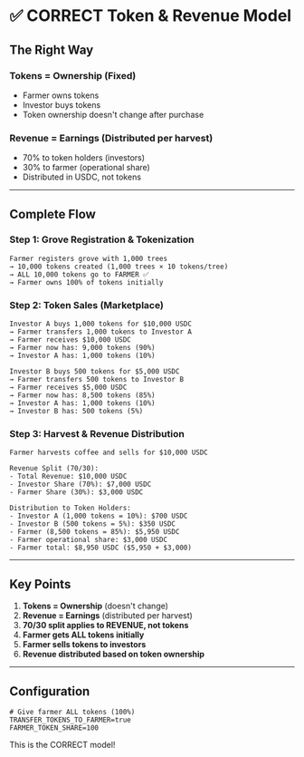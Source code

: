 # ✅ CORRECT Token & Revenue Model

## The Right Way

### Tokens = Ownership (Fixed)
- Farmer owns tokens
- Investor buys tokens
- Token ownership doesn't change after purchase

### Revenue = Earnings (Distributed per harvest)
- 70% to token holders (investors)
- 30% to farmer (operational share)
- Distributed in USDC, not tokens

---

## Complete Flow

### Step 1: Grove Registration & Tokenization
```
Farmer registers grove with 1,000 trees
→ 10,000 tokens created (1,000 trees × 10 tokens/tree)
→ ALL 10,000 tokens go to FARMER ✅
→ Farmer owns 100% of tokens initially
```

### Step 2: Token Sales (Marketplace)
```
Investor A buys 1,000 tokens for $10,000 USDC
→ Farmer transfers 1,000 tokens to Investor A
→ Farmer receives $10,000 USDC
→ Farmer now has: 9,000 tokens (90%)
→ Investor A has: 1,000 tokens (10%)

Investor B buys 500 tokens for $5,000 USDC
→ Farmer transfers 500 tokens to Investor B
→ Farmer receives $5,000 USDC
→ Farmer now has: 8,500 tokens (85%)
→ Investor A has: 1,000 tokens (10%)
→ Investor B has: 500 tokens (5%)
```

### Step 3: Harvest & Revenue Distribution
```
Farmer harvests coffee and sells for $10,000 USDC

Revenue Split (70/30):
- Total Revenue: $10,000 USDC
- Investor Share (70%): $7,000 USDC
- Farmer Share (30%): $3,000 USDC

Distribution to Token Holders:
- Investor A (1,000 tokens = 10%): $700 USDC
- Investor B (500 tokens = 5%): $350 USDC
- Farmer (8,500 tokens = 85%): $5,950 USDC
- Farmer operational share: $3,000 USDC
- Farmer total: $8,950 USDC ($5,950 + $3,000)
```

---

## Key Points

1. **Tokens = Ownership** (doesn't change)
2. **Revenue = Earnings** (distributed per harvest)
3. **70/30 split applies to REVENUE, not tokens**
4. **Farmer gets ALL tokens initially**
5. **Farmer sells tokens to investors**
6. **Revenue distributed based on token ownership**

---

## Configuration

```env
# Give farmer ALL tokens (100%)
TRANSFER_TOKENS_TO_FARMER=true
FARMER_TOKEN_SHARE=100
```

This is the CORRECT model!
